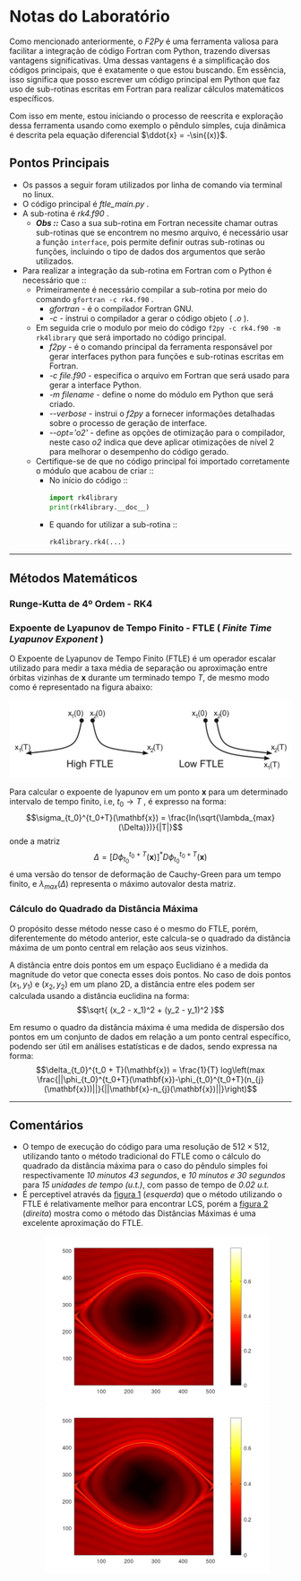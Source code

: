 # Notas do Laboratório

Como mencionado anteriormente, o _F2Py_ é uma ferramenta valiosa para facilitar a integração de código Fortran com Python, trazendo diversas vantagens significativas. Uma dessas vantagens é a simplificação dos códigos principais, que é exatamente o que estou buscando. Em essência, isso significa que posso escrever um código principal em Python que faz uso de sub-rotinas escritas em Fortran para realizar cálculos matemáticos específicos.

Com isso em mente, estou iniciando o processo de reescrita e exploração dessa ferramenta usando como exemplo o pêndulo simples, cuja dinâmica é descrita pela equação diferencial $\ddot{x} = -\sin{(x)}$.

##  Pontos Principais
  * Os passos a seguir foram utilizados por linha de comando via terminal no linux.
  * O código principal é  _ftle_main.py_ .
  * A sub-rotina é  _rk4.f90_ .
    * ***Obs ::*** Caso a sua sub-rotina em Fortran necessite chamar outras sub-rotinas que se encontrem no mesmo arquivo, é necessário usar a função ```interface```, pois permite definir outras sub-rotinas ou funções, incluindo o tipo de dados dos argumentos que serão utilizados.
  * Para realizar a integração da sub-rotina em Fortran com o Python é necessário que ::
    * Primeiramente é necessário compilar a sub-rotina por meio do comando ```gfortran -c rk4.f90``` .
      * _gfortran_ - é o compilador Fortran GNU.
      * _-c_ - instrui o compilador a gerar o código objeto ( _.o_ ).
    * Em seguida crie o modulo por meio do código ```f2py -c rk4.f90 -m rk4library``` que será importado no código principal.
      * _f2py_ - é o comando principal da ferramenta responsável por gerar interfaces python para funções e sub-rotinas escritas em Fortran.
      *  _-c file.f90_ - especifica o arquivo em Fortran que será usado para gerar a interface Python.
      *  _-m filename_ - define o nome do módulo em Python que será criado.
      *  _--verbose_ - instrui o _f2py_ a fornecer informações detalhadas sobre o processo de geração de interface.
      *  _--opt='o2'_ - define as opções de otimização para o compilador, neste caso _o2_ indica que deve aplicar otimizações de nível 2 para melhorar o desempenho do código gerado. 
    * Certifique-se de que no código principal foi importado corretamente o módulo que acabou de criar ::
      * No início do código ::
        ```python
        import rk4library
        print(rk4library.__doc__)
        ```
      * E quando for utilizar a sub-rotina ::
        ```python
        rk4library.rk4(...)
        ```
---
 ## Métodos Matemáticos
 ### Runge-Kutta de 4º Ordem - RK4
 ### Expoente de Lyapunov de Tempo Finito - FTLE ( _Finite Time Lyapunov Exponent_ )

   O Expoente de Lyapunov de Tempo Finito (FTLE) é um operador escalar utilizado para medir a taxa média de separação ou aproximação entre órbitas vizinhas de $\mathbf{x}$ durante um terminado tempo $T$, de mesmo modo como é representado na figura abaixo:
   <p align="center">
         <img src="https://github.com/lesivieri/f2py-codes/blob/main/f2py-pendulo/ftle-representacao.png" alt="ftle-repsetacao">
   </p>
   
   Para calcular o expoente de lyapunov em um ponto $\mathbf{x}$ para um determinado intervalo de tempo finito, i.e, $t_0 \rightarrow T$ , é expresso na forma:
   $$\sigma_{t_0}^{t_0+T}(\mathbf{x}) = \frac{ln(\sqrt{\lambda_{max}(\Delta)})}{|T|}$$
   onde a matriz
   $$\Delta=[D\phi_{t_0}^{t_0+T}(\mathbf{x})]^{*}D\phi_{t_0}^{t_0+T}(\mathbf{x})$$
   é uma versão do tensor de deformação de Cauchy-Green para um tempo finito, e $\lambda_{max}(\Delta)$ representa o máximo autovalor desta matriz.
    
 
 ### Cálculo do Quadrado da Distância Máxima
 
   O propósito desse método nesse caso é o mesmo do FTLE, porém, diferentemente do método anterior, este calcula-se o quadrado da distância máxima de um ponto central em relação aos seus vizinhos. 
   
   A distância entre dois pontos em um espaço Euclidiano é a medida da magnitude do vetor que conecta esses dois pontos. No caso de dois pontos $(x_1,y_1)$ e $(x_2,y_2)$ em um plano 2D, a distância entre eles podem ser calculada usando a distância euclidina na forma: 
   $$\sqrt{ (x_2 - x_1)^2 + (y_2 - y_1)^2 }$$

   Em resumo o quadro da distância máxima é uma medida de dispersão dos pontos em um conjunto de dados em relação a um ponto central específico, podendo ser útil em análises estatísticas e de dados, sendo expressa na forma:
   $$\delta_{t_0}^{t_0 + T}(\mathbf{x}) = \frac{1}{T} log\left(max \frac{||\phi_{t_0}^{t_0+T}(\mathbf{x})-\phi_{t_0}^{t_0+T}(n_{j}(\mathbf{x}))||}{||\mathbf{x}-n_{j}(\mathbf{x})||}\right)$$
   
---
## Comentários
  * O tempo de execução do código para uma resolução de $512 \times 512$, utilizando tanto o método tradicional do FTLE como o cálculo do quadrado da distância máxima para o caso do pêndulo simples foi respectivamente _10 minutos 43 segundos_, e _10 minutos e 30 segundos_ para _15  unidades de tempo (u.t.)_, com passo de tempo de _0.02 u.t._
  * É perceptivel através da [figura 1] (_esquerda_) que o método utilizando o FTLE é relativamente melhor para encontrar LCS, porém a [figura 2] (_direita_) mostra como o método das Distâncias Máximas é uma excelente aproximação do FTLE.
    <p align="center">
     <img src="https://github.com/lesivieri/f2py-codes/blob/main/f2py-pendulo/pend_simples_2_512.png" width="400" title="figura 1">
     <img src="https://github.com/lesivieri/f2py-codes/blob/main/f2py-pendulo/pend_simples_512.png" width="400" title="figura 2"> 
    </p>



[figura 1]: https://github.com/lesivieri/f2py-codes/blob/main/f2py-pendulo/pend_simples_2_512.png
[figura 2]: https://github.com/lesivieri/f2py-codes/blob/main/f2py-pendulo/pend_simples_512.png
